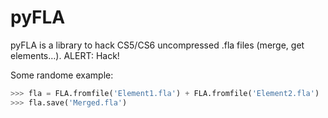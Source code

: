 # pyFLA

pyFLA is a library to hack CS5/CS6 uncompressed .fla files (merge, get elements…). ALERT: Hack!

Some randome example:

```python
>>> fla = FLA.fromfile('Element1.fla') + FLA.fromfile('Element2.fla')
>>> fla.save('Merged.fla')
```